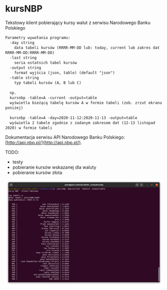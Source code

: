 # kursNBP
Tekstowy klient pobierający kursy walut z serwisu Narodowego Banku Polskiego

    Parametry wywołania programu:
      -day string
        data tabeli kursów (RRRR-MM-DD lub: today, current lub zakres dat RRRR-MM-DD:RRRR-MM-DD)
      -last string
        seria ostatnich tabel kursów
      -output string
        format wyjścia (json, table) (default "json")
      -table string
        typ tabeli kursów (A, B lub C)

      np. 
      kursnbp -table=A -current -output=table
      wyświetla bieżącą tabelę kursów A w formie tabeli (zob. zrzut ekranu poniżej)

      kursnbp -table=A -day=2020-11-12:2020-11-13 -output=table
      wyświetla 2 tabele zgodnie z zadanym zakresem dat (12-13 listopad 2020) w formie tabeli

Dokumentacja serwisu API Narodowego Banku Polskiego: [http://api.nbp.pl/](http://api.nbp.pl/).

TODO:
  - testy
  - pobieranie kursów wskazanej dla waluty
  - pobieranie kursów złota

![Screen](/doc/kursnbp.png)

